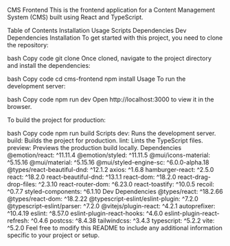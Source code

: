 CMS Frontend
This is the frontend application for a Content Management System (CMS) built using React and TypeScript.

Table of Contents
Installation
Usage
Scripts
Dependencies
Dev Dependencies
Installation
To get started with this project, you need to clone the repository:

bash
Copy code
git clone <repository-url>
Once cloned, navigate to the project directory and install the dependencies:

bash
Copy code
cd cms-frontend
npm install
Usage
To run the development server:

bash
Copy code
npm run dev
Open http://localhost:3000 to view it in the browser.

To build the project for production:

bash
Copy code
npm run build
Scripts
dev: Runs the development server.
build: Builds the project for production.
lint: Lints the TypeScript files.
preview: Previews the production build locally.
Dependencies
@emotion/react: ^11.11.4
@emotion/styled: ^11.11.5
@mui/icons-material: ^5.15.16
@mui/material: ^5.15.16
@mui/styled-engine-sc: ^6.0.0-alpha.18
@types/react-beautiful-dnd: ^12.1.2
axios: ^1.6.8
hamburger-react: ^2.5.0
react: ^18.2.0
react-beautiful-dnd: ^13.1.1
react-dom: ^18.2.0
react-drag-drop-files: ^2.3.10
react-router-dom: ^6.23.0
react-toastify: ^10.0.5
recoil: ^0.7.7
styled-components: ^6.1.10
Dev Dependencies
@types/react: ^18.2.66
@types/react-dom: ^18.2.22
@typescript-eslint/eslint-plugin: ^7.2.0
@typescript-eslint/parser: ^7.2.0
@vitejs/plugin-react: ^4.2.1
autoprefixer: ^10.4.19
eslint: ^8.57.0
eslint-plugin-react-hooks: ^4.6.0
eslint-plugin-react-refresh: ^0.4.6
postcss: ^8.4.38
tailwindcss: ^3.4.3
typescript: ^5.2.2
vite: ^5.2.0
Feel free to modify this README to include any additional information specific to your project or setup.
